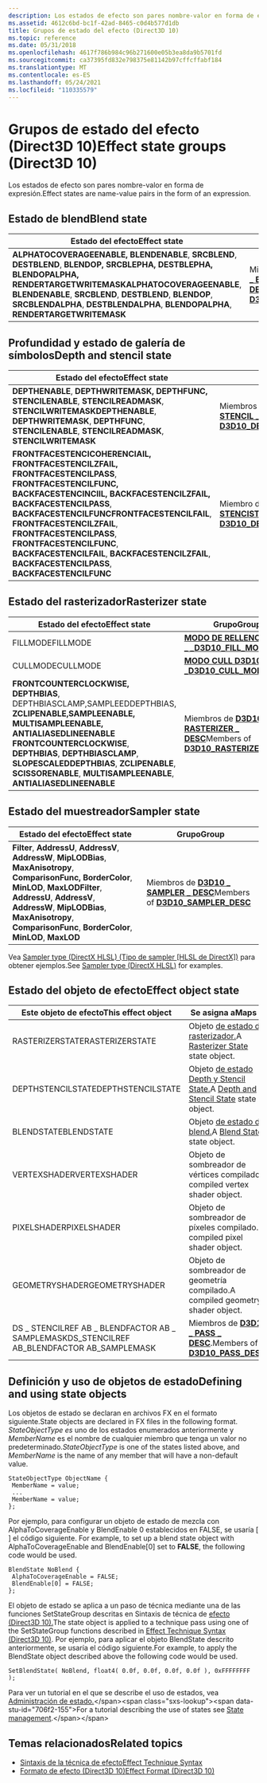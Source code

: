 ```yaml
---
description: Los estados de efecto son pares nombre-valor en forma de expresión.
ms.assetid: 4612c6bd-bc1f-42ad-8465-c0d4b577d1db
title: Grupos de estado del efecto (Direct3D 10)
ms.topic: reference
ms.date: 05/31/2018
ms.openlocfilehash: 4617f786b984c96b271600e05b3ea8da9b5701fd
ms.sourcegitcommit: ca37395fd832e798375e81142b97cffcffabf184
ms.translationtype: MT
ms.contentlocale: es-ES
ms.lasthandoff: 05/24/2021
ms.locfileid: "110335579"
---
```

# <a name="effect-state-groups-direct3d-10"></a><span data-ttu-id="706f2-103">Grupos de estado del efecto (Direct3D 10)</span><span class="sxs-lookup"><span data-stu-id="706f2-103">Effect state groups (Direct3D 10)</span></span>

<span data-ttu-id="706f2-104">Los estados de efecto son pares nombre-valor en forma de expresión.</span><span class="sxs-lookup"><span data-stu-id="706f2-104">Effect states are name-value pairs in the form of an expression.</span></span>

## <a name="blend-state"></a><span data-ttu-id="706f2-105">Estado de blend</span><span class="sxs-lookup"><span data-stu-id="706f2-105">Blend state</span></span>

| <span data-ttu-id="706f2-106">Estado del efecto</span><span class="sxs-lookup"><span data-stu-id="706f2-106">Effect state</span></span> | <span data-ttu-id="706f2-107">Grupo</span><span class="sxs-lookup"><span data-stu-id="706f2-107">Group</span></span> |
|-|-|
| <span data-ttu-id="706f2-108">**ALPHATOCOVERAGEENABLE,** **BLENDENABLE**, **SRCBLEND**, **DESTBLEND**, **BLENDOP,** **SRCBLEPHA,** **DESTBLEPHA,** **BLENDOPALPHA,** **RENDERTARGETWRITEMASK**</span><span class="sxs-lookup"><span data-stu-id="706f2-108">**ALPHATOCOVERAGEENABLE**, **BLENDENABLE**, **SRCBLEND**, **DESTBLEND**, **BLENDOP**, **SRCBLENDALPHA**, **DESTBLENDALPHA**, **BLENDOPALPHA**, **RENDERTARGETWRITEMASK**</span></span> | <span data-ttu-id="706f2-109">Miembros de [ **D3D10 \_ BLEND \_ DESC**](/windows/desktop/api/D3D10/ns-d3d10-d3d10_blend_desc)</span><span class="sxs-lookup"><span data-stu-id="706f2-109">Members of [**D3D10\_BLEND\_DESC**](/windows/desktop/api/D3D10/ns-d3d10-d3d10_blend_desc)</span></span> |

## <a name="depth-and-stencil-state"></a><span data-ttu-id="706f2-110">Profundidad y estado de galería de símbolos</span><span class="sxs-lookup"><span data-stu-id="706f2-110">Depth and stencil state</span></span>

| <span data-ttu-id="706f2-111">Estado del efecto</span><span class="sxs-lookup"><span data-stu-id="706f2-111">Effect state</span></span>| <span data-ttu-id="706f2-112">Grupo</span><span class="sxs-lookup"><span data-stu-id="706f2-112">Group</span></span> |
|-|-|
| <span data-ttu-id="706f2-113">**DEPTHENABLE**, **DEPTHWRITEMASK,** **DEPTHFUNC,** **STENCILENABLE**, **STENCILREADMASK**, **STENCILWRITEMASK**</span><span class="sxs-lookup"><span data-stu-id="706f2-113">**DEPTHENABLE**, **DEPTHWRITEMASK**, **DEPTHFUNC**, **STENCILENABLE**, **STENCILREADMASK**, **STENCILWRITEMASK**</span></span> | <span data-ttu-id="706f2-114">Miembros de [ **D3D10 \_ DEPTH \_ STENCIL \_ DESC**](/windows/desktop/api/D3D10/ns-d3d10-d3d10_depth_stencil_desc)</span><span class="sxs-lookup"><span data-stu-id="706f2-114">Members of [**D3D10\_DEPTH\_STENCIL\_DESC**](/windows/desktop/api/D3D10/ns-d3d10-d3d10_depth_stencil_desc)</span></span> |
| <span data-ttu-id="706f2-115">**FRONTFACESTENCICOHERENCIAIL,** **FRONTFACESTENCILZFAIL,** **FRONTFACESTENCILPASS**, **FRONTFACESTENCILFUNC,** **BACKFACESTENCINCIIL,** **BACKFACESTENCILZFAIL,** **BACKFACESTENCILPASS**, **BACKFACESTENCILFUNC**</span><span class="sxs-lookup"><span data-stu-id="706f2-115">**FRONTFACESTENCILFAIL**, **FRONTFACESTENCILZFAIL**, **FRONTFACESTENCILPASS**, **FRONTFACESTENCILFUNC**, **BACKFACESTENCILFAIL**, **BACKFACESTENCILZFAIL**, **BACKFACESTENCILPASS**, **BACKFACESTENCILFUNC**</span></span> | <span data-ttu-id="706f2-116">Miembro de [ **D3D10 \_ DEPTH \_ STENCISTONE \_ DESC**](/windows/desktop/api/D3D10/ns-d3d10-d3d10_depth_stencilop_desc)</span><span class="sxs-lookup"><span data-stu-id="706f2-116">Member of [**D3D10\_DEPTH\_STENCILOP\_DESC**](/windows/desktop/api/D3D10/ns-d3d10-d3d10_depth_stencilop_desc)</span></span> |

## <a name="rasterizer-state"></a><span data-ttu-id="706f2-117">Estado del rasterizador</span><span class="sxs-lookup"><span data-stu-id="706f2-117">Rasterizer state</span></span>

| <span data-ttu-id="706f2-118">Estado del efecto</span><span class="sxs-lookup"><span data-stu-id="706f2-118">Effect state</span></span>| <span data-ttu-id="706f2-119">Grupo</span><span class="sxs-lookup"><span data-stu-id="706f2-119">Group</span></span> |
|-|-|
| <span data-ttu-id="706f2-120">FILLMODE</span><span class="sxs-lookup"><span data-stu-id="706f2-120">FILLMODE</span></span> | [<span data-ttu-id="706f2-121">**MODO DE RELLENO D3D10 \_ \_**</span><span class="sxs-lookup"><span data-stu-id="706f2-121">**D3D10\_FILL\_MODE**</span></span>](/windows/desktop/api/D3D10/ne-d3d10-d3d10_fill_mode) |
| <span data-ttu-id="706f2-122">CULLMODE</span><span class="sxs-lookup"><span data-stu-id="706f2-122">CULLMODE</span></span> | [<span data-ttu-id="706f2-123">**MODO CULL D3D10 \_ \_**</span><span class="sxs-lookup"><span data-stu-id="706f2-123">**D3D10\_CULL\_MODE**</span></span>](/windows/desktop/api/D3D10/ne-d3d10-d3d10_cull_mode) |
| <span data-ttu-id="706f2-124">**FRONTCOUNTERCLOCKWISE,** **DEPTHBIAS**, DEPTHBIASCLAMP,SAMPLEEDDEPTHBIAS, **ZCLIPENABLE,SAMPLEENABLE,**  **MULTISAMPLEENABLE,** **ANTIALIASEDLINEENABLE**  </span><span class="sxs-lookup"><span data-stu-id="706f2-124">**FRONTCOUNTERCLOCKWISE**, **DEPTHBIAS**, **DEPTHBIASCLAMP**, **SLOPESCALEDDEPTHBIAS**, **ZCLIPENABLE**, **SCISSORENABLE**, **MULTISAMPLEENABLE**, **ANTIALIASEDLINEENABLE**</span></span> | <span data-ttu-id="706f2-125">Miembros de [ **D3D10 \_ RASTERIZER \_ DESC**](/windows/desktop/api/D3D10/ns-d3d10-d3d10_rasterizer_desc)</span><span class="sxs-lookup"><span data-stu-id="706f2-125">Members of [**D3D10\_RASTERIZER\_DESC**](/windows/desktop/api/D3D10/ns-d3d10-d3d10_rasterizer_desc)</span></span> |

## <a name="sampler-state"></a><span data-ttu-id="706f2-126">Estado del muestreador</span><span class="sxs-lookup"><span data-stu-id="706f2-126">Sampler state</span></span>

| <span data-ttu-id="706f2-127">Estado del efecto</span><span class="sxs-lookup"><span data-stu-id="706f2-127">Effect state</span></span> | <span data-ttu-id="706f2-128">Grupo</span><span class="sxs-lookup"><span data-stu-id="706f2-128">Group</span></span> |
|-|-|
| <span data-ttu-id="706f2-129">**Filter**, **AddressU**, **AddressV**, **AddressW**, **MipLODBias**, **MaxAnisotropy**, **ComparisonFunc,** **BorderColor**, **MinLOD**, **MaxLOD**</span><span class="sxs-lookup"><span data-stu-id="706f2-129">**Filter**, **AddressU**, **AddressV**, **AddressW**, **MipLODBias**, **MaxAnisotropy**, **ComparisonFunc**, **BorderColor**, **MinLOD**, **MaxLOD**</span></span> | <span data-ttu-id="706f2-130">Miembros de [ **D3D10 \_ SAMPLER \_ DESC**](/windows/desktop/api/D3D10/ns-d3d10-d3d10_sampler_desc)</span><span class="sxs-lookup"><span data-stu-id="706f2-130">Members of [**D3D10\_SAMPLER\_DESC**](/windows/desktop/api/D3D10/ns-d3d10-d3d10_sampler_desc)</span></span> |

<span data-ttu-id="706f2-131">Vea [Sampler type (DirectX HLSL) (Tipo de sampler [HLSL de DirectX])](../direct3dhlsl/dx-graphics-hlsl-sampler.md) para obtener ejemplos.</span><span class="sxs-lookup"><span data-stu-id="706f2-131">See [Sampler type (DirectX HLSL)](../direct3dhlsl/dx-graphics-hlsl-sampler.md) for examples.</span></span>

## <a name="effect-object-state"></a><span data-ttu-id="706f2-132">Estado del objeto de efecto</span><span class="sxs-lookup"><span data-stu-id="706f2-132">Effect object state</span></span>

| <span data-ttu-id="706f2-133">Este objeto de efecto</span><span class="sxs-lookup"><span data-stu-id="706f2-133">This effect object</span></span> | <span data-ttu-id="706f2-134">Se asigna a</span><span class="sxs-lookup"><span data-stu-id="706f2-134">Maps to</span></span> |
|-|-|
| <span data-ttu-id="706f2-135">RASTERIZERSTATE</span><span class="sxs-lookup"><span data-stu-id="706f2-135">RASTERIZERSTATE</span></span> | <span data-ttu-id="706f2-136">Objeto [de estado de rasterizador.](#rasterizer-state)</span><span class="sxs-lookup"><span data-stu-id="706f2-136">A [Rasterizer State](#rasterizer-state) state object.</span></span> |
| <span data-ttu-id="706f2-137">DEPTHSTENCILSTATE</span><span class="sxs-lookup"><span data-stu-id="706f2-137">DEPTHSTENCILSTATE</span></span> | <span data-ttu-id="706f2-138">Objeto [de estado Depth y Stencil State.](#depth-and-stencil-state)</span><span class="sxs-lookup"><span data-stu-id="706f2-138">A [Depth and Stencil State](#depth-and-stencil-state) state object.</span></span> |
| <span data-ttu-id="706f2-139">BLENDSTATE</span><span class="sxs-lookup"><span data-stu-id="706f2-139">BLENDSTATE</span></span> | <span data-ttu-id="706f2-140">Objeto [de estado de blend.](#blend-state)</span><span class="sxs-lookup"><span data-stu-id="706f2-140">A [Blend State](#blend-state) state object.</span></span> |
| <span data-ttu-id="706f2-141">VERTEXSHADER</span><span class="sxs-lookup"><span data-stu-id="706f2-141">VERTEXSHADER</span></span> | <span data-ttu-id="706f2-142">Objeto de sombreador de vértices compilado.</span><span class="sxs-lookup"><span data-stu-id="706f2-142">A compiled vertex shader object.</span></span> |
| <span data-ttu-id="706f2-143">PIXELSHADER</span><span class="sxs-lookup"><span data-stu-id="706f2-143">PIXELSHADER</span></span> | <span data-ttu-id="706f2-144">Objeto de sombreador de píxeles compilado.</span><span class="sxs-lookup"><span data-stu-id="706f2-144">A compiled pixel shader object.</span></span> |
| <span data-ttu-id="706f2-145">GEOMETRYSHADER</span><span class="sxs-lookup"><span data-stu-id="706f2-145">GEOMETRYSHADER</span></span> | <span data-ttu-id="706f2-146">Objeto de sombreador de geometría compilado.</span><span class="sxs-lookup"><span data-stu-id="706f2-146">A compiled geometry shader object.</span></span> |
| <span data-ttu-id="706f2-147">DS \_ STENCILREF AB \_ BLENDFACTOR AB \_ SAMPLEMASK</span><span class="sxs-lookup"><span data-stu-id="706f2-147">DS\_STENCILREF AB\_BLENDFACTOR AB\_SAMPLEMASK</span></span> | <span data-ttu-id="706f2-148">Miembros de [**D3D10 \_ PASS \_ DESC**](/windows/desktop/api/d3d10effect/ns-d3d10effect-d3d10_pass_desc).</span><span class="sxs-lookup"><span data-stu-id="706f2-148">Members of [**D3D10\_PASS\_DESC**](/windows/desktop/api/d3d10effect/ns-d3d10effect-d3d10_pass_desc).</span></span> |

## <a name="defining-and-using-state-objects"></a><span data-ttu-id="706f2-149">Definición y uso de objetos de estado</span><span class="sxs-lookup"><span data-stu-id="706f2-149">Defining and using state objects</span></span>

<span data-ttu-id="706f2-150">Los objetos de estado se declaran en archivos FX en el formato siguiente.</span><span class="sxs-lookup"><span data-stu-id="706f2-150">State objects are declared in FX files in the following format.</span></span> <span data-ttu-id="706f2-151">*StateObjectType es* uno de los estados enumerados anteriormente y *MemberName* es el nombre de cualquier miembro que tenga un valor no predeterminado.</span><span class="sxs-lookup"><span data-stu-id="706f2-151">*StateObjectType* is one of the states listed above, and *MemberName* is the name of any member that will have a non-default value.</span></span>

```
StateObjectType ObjectName {
 MemberName = value;
 ...
 MemberName = value;
};
```

<span data-ttu-id="706f2-152">Por ejemplo, para configurar un objeto de estado de mezcla con AlphaToCoverageEnable y BlendEnable 0 establecidos en FALSE, se usaría \[ \] el código siguiente. </span><span class="sxs-lookup"><span data-stu-id="706f2-152">For example, to set up a blend state object with AlphaToCoverageEnable and BlendEnable\[0\] set to **FALSE**, the following code would be used.</span></span>

```
BlendState NoBlend {
 AlphaToCoverageEnable = FALSE;
 BlendEnable[0] = FALSE;
};
```

<span data-ttu-id="706f2-153">El objeto de estado se aplica a un paso de técnica mediante una de las funciones SetStateGroup descritas en Sintaxis de técnica de [efecto (Direct3D 10).](d3d10-effect-technique-syntax.md)</span><span class="sxs-lookup"><span data-stu-id="706f2-153">The state object is applied to a technique pass using one of the SetStateGroup functions described in [Effect Technique Syntax (Direct3D 10)](d3d10-effect-technique-syntax.md).</span></span> <span data-ttu-id="706f2-154">Por ejemplo, para aplicar el objeto BlendState descrito anteriormente, se usaría el código siguiente.</span><span class="sxs-lookup"><span data-stu-id="706f2-154">For example, to apply the BlendState object described above the following code would be used.</span></span>

```
SetBlendState( NoBlend, float4( 0.0f, 0.0f, 0.0f, 0.0f ), 0xFFFFFFFF );
```

<span data-ttu-id="706f2-155">Para ver un tutorial en el que se describe el uso de estados, vea [Administración de estado.](https://msdn.microsoft.com/library/Ee416550(v=VS.85).aspx)</span><span class="sxs-lookup"><span data-stu-id="706f2-155">For a tutorial describing the use of states see [State management](https://msdn.microsoft.com/library/Ee416550(v=VS.85).aspx).</span></span>

## <a name="related-topics"></a><span data-ttu-id="706f2-156">Temas relacionados</span><span class="sxs-lookup"><span data-stu-id="706f2-156">Related topics</span></span>

* [<span data-ttu-id="706f2-157">Sintaxis de la técnica de efecto</span><span class="sxs-lookup"><span data-stu-id="706f2-157">Effect Technique Syntax</span></span>](d3d10-effect-technique-syntax.md)
* [<span data-ttu-id="706f2-158">Formato de efecto (Direct3D 10)</span><span class="sxs-lookup"><span data-stu-id="706f2-158">Effect Format (Direct3D 10)</span></span>](d3d10-effect-format.md)
